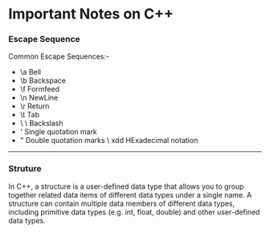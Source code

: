 # Important Notes on C++

### Escape Sequence
Common Escape Sequences:-
- \a Bell
- \b Backspace
- \f Formfeed
- \n NewLine
- \r Return
- \t Tab
- \ \ Backslash
- \' Single quotation mark
- \" Double quotation marks
\ xdd HExadecimal notation

---
### Struture

In C++, a structure is a user-defined data type that allows you to group together related data items of different data types under a single name. A structure can contain multiple data members of different data types, including primitive data types (e.g. int, float, double) and other user-defined data types.